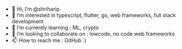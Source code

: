 - 👋 Hi, I’m @shriharip
- 👀 I’m interested in typescript, flutter, go, web frameworks, full stack development
- 🌱 I’m currently learning : ML, crypto
- 💞️ I’m looking to collaborate on  : lowcode, no code web frameworks
- 📫 How to reach me : GitHub :)

<!---
shriharip/shriharip is a ✨ special ✨ repository because its `README.md` (this file) appears on your GitHub profile.
You can click the Preview link to take a look at your changes.
--->
